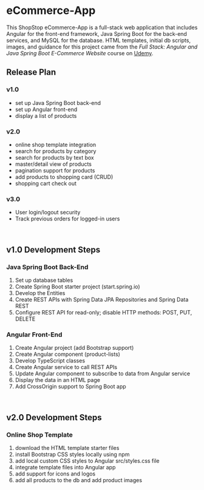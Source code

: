 ﻿# eCommerce-App

This ShopStop eCommerce-App is a full-stack web application that includes Angular for the front-end framework, Java Spring Boot for the back-end services, and MySQL for the database. 
HTML templates, initial db scripts, images, and guidance for this project came from the <em>Full Stack: Angular and Java Spring Boot E-Commerce Website</em> course on <a href="https://www.udemy.com/course/full-stack-angular-spring-boot-tutorial">Udemy<a/>.

## Release Plan

### v1.0
- set up Java Spring Boot back-end
- set up Angular front-end
- display a list of products

### v2.0
- online shop template integration
- search for products by category
- search for products by text box
- master/detail view of products
- pagination support for products
- add products to shopping card (CRUD)
- shopping cart check out

### v3.0
- User login/logout security
- Track previous orders for logged-in users

<br/>

## v1.0 Development Steps

### Java Spring Boot Back-End
1. Set up database tables
2. Create Spring Boot starter project (start.spring.io)
3. Develop the Entities
4. Create REST APIs with Spring Data JPA Repositories and Spring Data REST
5. Configure REST API for read-only; disable HTTP methods: POST, PUT, DELETE

### Angular Front-End
1. Create Angular project (add Bootstrap support)
2. Create Angular component (product-lists)
3. Develop TypeScript classes
4. Create Angular service to call REST APIs
5. Update Angular component to subscribe to data from Angular service
6. Display the data in an HTML page
7. Add CrossOrigin support to Spring Boot app

<br/>

## v2.0 Development Steps

### Online Shop Template
1. download the HTML template starter files
2. install Bootstrap CSS styles locally using npm
3. add local custom CSS styles to Angular src/styles.css file
4. integrate template files into Angular app
5. add support for icons and logos
6. add all products to the db and add product images
